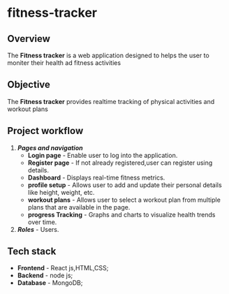 # fitness-tracker
## Overview 
The **Fitness tracker** is a web application designed to helps the user to moniter their health ad fitness activities
## Objective 
The **Fitness tracker** provides realtime tracking of physical activities and workout plans 
## Project workflow
1. ***Pages and navigation***
    - **Login page** - Enable user to log into the application.
    - **Register page** - If not already registered,user can register using details.
    - **Dashboard** - Displays real-time fitness metrics.
    - **profile setup** - Allows user to add and update their personal details like height, weight, etc. 
    - **workout plans** - Allows user to select a workout plan from multiple plans that are available in the page.
    - **progress Tracking** - Graphs and charts to visualize health trends over time.
1. ***Roles*** - Users.
## Tech stack
 - **Frontend** - React js,HTML,CSS;
 - **Backend**  - node js;
 - **Database** - MongoDB;
